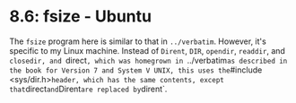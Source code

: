 # 8.6: fsize - Ubuntu

The `fsize` program here is similar to that in `../verbatim`. However, it's specific to my Linux machine.
Instead of `Dirent`, `DIR`, `opendir`, `readdir`, and `closedir, and `direct`, which was homegrown in
`../verbatim` as described in the book for Version 7 and System V UNIX, this uses the `#include <sys/dir.h>`
header, which has the same contents, except that `direct` and `Dirent` are replaced by `dirent`.
